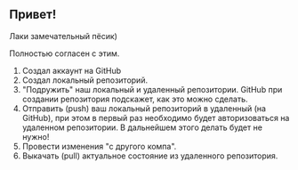 ## Привет!

Лаки замечательный пёсик)

Полностью согласен с этим.

1. Создал аккаунт на GitHub
2. Создал локальный репозиторий.
3. "Подружить" наш локальный и удаленный репозитории. GitHub при создании репозитория подскажет, как это можно сделать.
4. Отправить (push) ваш локальный репозиторий в удаленный (на GitHub), при этом в первый раз необходимо будет авторизоваться на удаленном репозитории. В дальнейшем этого делать будет не нужно!
5. Провести изменения "с другого компа".
6. Выкачать (pull) актуальное состояние из удаленного репозитория.
